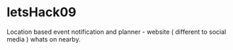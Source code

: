 # letsHack09
Location based event notification and planner - website ( different to social media  ) 
whats on nearby.
